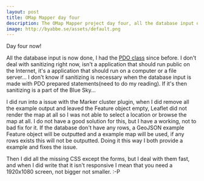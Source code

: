 ```yaml
---
layout: post
title: OMap Mapper day four
description: The OMap Mapper project day four, all the database input done and a Leaflet issue.
image: http://byabbe.se/assets/default.png
---
```

Day four now! 

All the database input is now done, I had the [PDO class][1] since before. I don't deal with sanitizing right now, isn't a application that should run public on the Internet, it's a application that should run on a computer or a file server... I don't know if sanitizing is necessary when the database input is made with PDO prepared statements(need to do my reading). If it's then sanitizing is a part of the Blue Sky...

I did run into a issue with the Marker cluster plugin, when I did remove all the example output and leaved the Feature object empty, Leaflet did not render the map at all so I was not able to select a location or browse the map at all. I do not have a good solution for this, but I have a working, not to bad fix for it. If the database don't have any rows, a GeoJSON example Feature object will be outputted and a example map will be used, if any rows exists this will not be outputted. Doing it this way I both provide a example and fixes the issue.

Then I did all the missing CSS except the forms, but I deal with them fast, and when I did write that it isn't responsive I mean that you need a 1920x1080 screen, not bigger not smaller. :-P

[1]: https://gist.github.com/Abbe98/8862278